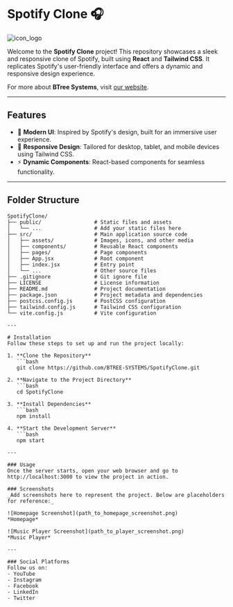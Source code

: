 # Spotify Clone 🎧

![icon_logo](https://github.com/varun-FSDeveloper/BTreeFlight/assets/153975508/7b010aed-1466-46e3-8636-891bf59dcb25)

Welcome to the **Spotify Clone** project! This repository showcases a sleek and responsive clone of Spotify, built using **React** and **Tailwind CSS**. It replicates Spotify's user-friendly interface and offers a dynamic and responsive design experience.

For more about **BTree Systems**, visit [our website](https://btreesystems.com).

---

## Features

- 🎨 **Modern UI**: Inspired by Spotify's design, built for an immersive user experience.  
- 📱 **Responsive Design**: Tailored for desktop, tablet, and mobile devices using Tailwind CSS.  
- ⚡ **Dynamic Components**: React-based components for seamless functionality.  

---

## Folder Structure

```plaintext
SpotifyClone/
├── public/                 # Static files and assets
│   └── ...                 # Add your static files here
├── src/                    # Main application source code
│   ├── assets/             # Images, icons, and other media
│   ├── components/         # Reusable React components
│   ├── pages/              # Page components
│   ├── App.jsx             # Root component
│   ├── index.jsx           # Entry point
│   └── ...                 # Other source files
├── .gitignore              # Git ignore file
├── LICENSE                 # License information
├── README.md               # Project documentation
├── package.json            # Project metadata and dependencies
├── postcss.config.js       # PostCSS configuration
├── tailwind.config.js      # Tailwind CSS configuration
└── vite.config.js          # Vite configuration

---

# Installation
Follow these steps to set up and run the project locally:

1. **Clone the Repository**  
   ```bash
   git clone https://github.com/BTREE-SYSTEMS/SpotifyClone.git

2. **Navigate to the Project Directory**  
   ```bash
   cd SpotifyClone

3. **Install Dependencies**  
   ```bash
   npm install

4. **Start the Development Server**  
   ```bash
   npm start

---

### Usage  
Once the server starts, open your web browser and go to http://localhost:3000 to view the project in action.

### Screenshots  
_Add screenshots here to represent the project. Below are placeholders for reference:_  

![Homepage Screenshot](path_to_homepage_screenshot.png)  
*Homepage*  

![Music Player Screenshot](path_to_player_screenshot.png)  
*Music Player*

---

### Social Platforms  
Follow us on:  
- YouTube  
- Instagram  
- Facebook  
- LinkedIn  
- Twitter  



